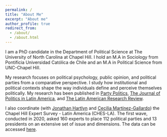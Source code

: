 ```yaml
---
permalink: /
title: "About Me"
excerpt: "About me"
author_profile: true
redirect_from: 
  - /about/
  - /about.html
---
```


I am a PhD candidate in the Department of Political Science at The University of North Carolina at Chapel Hill. I hold an M.A in Sociology from Pontificia Universidad Católica de Chile and an M.A in Political Science from UNC-Chapel Hill. 

My research focuses on political psychology, public opinion, and political parties from a comparative perspective. I study how institutional and political contexts shape the way individuals define and perceive themselves politically. My research has been published in <a href="https://journals.sagepub.com/doi/abs/10.1177/13540688221090604"> Party Politics</a>, <a href="https://journals.sagepub.com/doi/full/10.1177/1866802X211069378"> The Journal of Politics in Latin America</a>, and <a href="https://www.cambridge.org/core/journals/latin-american-research-review/article/ideological-preferences-and-evolution-of-the-religious-cleavage-in-chile-19982014/595F537E6D72FE5FE8D434D9D975172A"> The Latin American Research Review</a>.

I also coordinate (with <a href="https://hartlyn.web.unc.edu/">Jonathan Hartlyn</a> and <a href="https://ceciliamg.web.unc.edu/">Cecilia Martínez-Gallardo</a>) the Chapel Hill Expert Survey - Latin America (CHES-LA). The first wave, conducted in 2020, asked 160 experts to place 112 political parties and 13 presidents on an extensive set of issue and dimensions. The data can be accessed <a href="https://www.chesdata.eu/chesla">here</a>. 